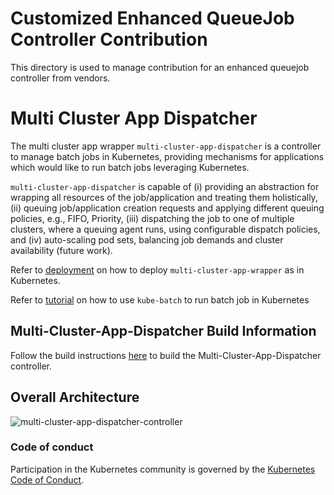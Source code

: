 Customized Enhanced QueueJob Controller Contribution
==

This directory is used to manage contribution for an enhanced queuejob controller from vendors.

# Multi Cluster App Dispatcher

The multi cluster app wrapper `multi-cluster-app-dispatcher` is a controller to manage batch jobs in Kubernetes, providing mechanisms for applications which would like to run batch jobs leveraging Kubernetes. 

`multi-cluster-app-dispatcher` is capable of (i) providing an abstraction for wrapping all resources of the job/application and treating them holistically, (ii) queuing job/application creation requests and applying different queuing policies, e.g., FIFO, Priority, (iii) dispatching the job to one of multiple clusters, where a queuing agent runs, using configurable dispatch policies, and (iv) auto-scaling pod sets, balancing job demands and cluster availability (future work).

Refer to [deployment](deployment/deployment.md) on how to deploy `multi-cluster-app-wrapper` as in Kubernetes.

Refer to [tutorial](doc/usage/tutorial.md) on how to use `kube-batch` to run batch job in Kubernetes

## Multi-Cluster-App-Dispatcher Build Information

Follow the build instructions [here](./doc/build/build.md) to build the Multi-Cluster-App-Dispatcher controller.

## Overall Architecture

![multi-cluster-app-dispatcher-controller](doc/images/multi-cluster-app-dispatcher-controller.png)


### Code of conduct

Participation in the Kubernetes community is governed by the [Kubernetes Code of Conduct](code-of-conduct.md).
